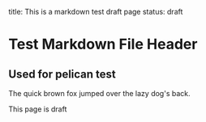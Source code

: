 title: This is a markdown test draft page
status: draft

Test Markdown File Header
=========================

Used for pelican test
---------------------

The quick brown fox jumped over the lazy dog's back.

This page is draft
